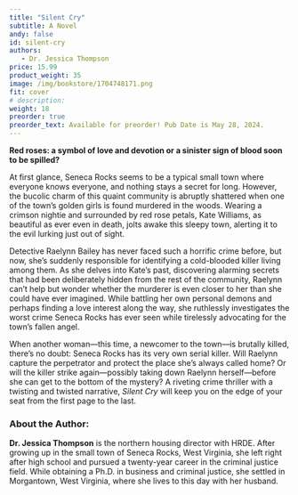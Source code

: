 ```yaml
---
title: "Silent Cry"
subtitle: A Novel
andy: false
id: silent-cry
authors:
   - Dr. Jessica Thompson
price: 15.99
product_weight: 35
image: /img/bookstore/1704748171.png
fit: cover
# description: 
weight: 18
preorder: true
preorder_text: Available for preorder! Pub Date is May 28, 2024.
---
```


**Red roses: a symbol of love and devotion or a sinister sign of blood soon to be spilled?**

At first glance, Seneca Rocks seems to be a typical small town where everyone knows everyone, and nothing stays a secret for long. However, the bucolic charm of this quaint community is abruptly shattered when one of the town’s golden girls is found murdered in the woods. Wearing a crimson nightie and surrounded by red rose petals, Kate Williams, as beautiful as ever even in death, jolts awake this sleepy town, alerting it to the evil lurking just out of sight. 

Detective Raelynn Bailey has never faced such a horrific crime before, but now, she’s suddenly responsible for identifying a cold-blooded killer living among them. As she delves into Kate’s past, discovering alarming secrets that had been deliberately hidden from the rest of the community, Raelynn can’t help but wonder whether the murderer is even closer to her than she could have ever imagined. While battling her own personal demons and perhaps finding a love interest along the way, she ruthlessly investigates the worst crime Seneca Rocks has ever seen while tirelessly advocating for the town’s fallen angel.

When another woman—this time, a newcomer to the town—is brutally killed, there’s no doubt: Seneca Rocks has its very own serial killer. Will Raelynn capture the perpetrator and protect the place she’s always called home? Or will the killer strike again—possibly taking down Raelynn herself—before she can get to the bottom of the mystery? A riveting crime thriller with a twisting and twisted narrative, *Silent Cry* will keep you on the edge of your seat from the first page to the last.

### About the Author:
**Dr. Jessica Thompson** is the northern housing director with HRDE. After growing up in the small town of Seneca Rocks, West Virginia, she left right after high school and pursued a twenty-year career in the criminal justice field. While obtaining a Ph.D. in business and criminal justice, she settled in Morgantown, West Virginia, where she lives to this day with her husband.

